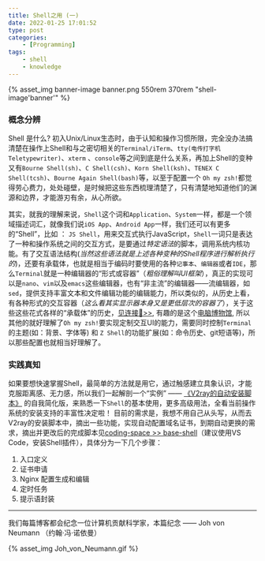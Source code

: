 ```yaml
---
title: Shell之用 (一)
date: 2022-01-25 17:01:52
type: post
categories:
    - [Programming]
tags:
    - shell
    - knowledge
---
```

{% asset_img banner-image banner.png 550rem 370rem "shell-image'banner'" %}
### 概念分辨
Shell 是什么? 初入Unix/Linux生态时，由于认知和操作习惯所限，完全没办法搞清楚在操作上Shell和与之密切相关的`Terminal/iTerm`、`tty(电传打字机Teletypewriter)`、`xterm` 、`console`等之间到底是什么关系，再加上Shell的变种又有`Bourne Shell(sh)`、`C Shell(csh)`、`Korn Shell(ksh)`、`TENEX C Shell(tcsh)`、`Bourne Again Shell(bash)`等，以至于配置一个 `Oh my zsh!`都觉得劳心费力，处处碰壁，是时候把这些东西梳理清楚了，只有清楚地知道他们的渊源和边界，才能游刃有余，从心所欲。
<!-- more -->
其实，就我的理解来说，`Shell`这个词和`Application`、`System`一样，都是一个领域描述词汇，就像我们说`iOS App`、`Android App`一样，我们还可以有更多的“Shell”，比如 ： `JS Shell`，用来交互式执行JavaScript，`Shell`一词只是表达了一种和操作系统之间的交互方式，是要通过*特定语法*的脚本，调用系统内核功能。有了交互语法结构(*当然这些语法就是上述各种变种的Shell程序进行解析执行的*)，还要有承载体，也就是相当于编码时要使用的各种`记事本`、`编辑器`或者`IDE`，那么`Terminal`就是一种编辑器的“形式或容器”（*粗俗理解叫UI框架*），真正的实现可以是`nano`、`vim`以及`emacs`这些编辑器，也有“非主流”的编辑器——流编辑器，如`sed`，提供支持丰富文本和文件编辑功能的编辑能力，所以类似的，从历史上看，有各种形式的交互容器（*这么看其实显示器本身又是更低层次的容器了*），关于这些这些花式各样的“承载体”的历史，[见连接🔗>>](https://www.zhihu.com/question/21711307), 有趣的是这个[电脑博物馆](https://www.compumuseum.com/), 所以其他的就好理解了`Oh my zsh!`要实现定制交互UI的能力，需要同时控制`Terminal`的主题(如：背景、字体等) 和 `Z Shell`的功能扩展(如：命令历史、git短语等)，所以那些配置也就相当好理解了。
### 实践真知
如果要想快速掌握Shell，最简单的方法就是用它，通过触感建立具象认识，才能克服距离感、无力感，所以我们一起解剖一个“实例” —— [《V2ray的自动安装脚本》](https://raw.githubusercontent.com/wulabing/V2Ray_ws-tls_bash_onekey/master/install.sh) 的自我简化版，来熟悉一下`Shell`的基本使用，更多高级用法，全看当前操作系统的安装支持的丰富性决定啦！
目前的需求是，我想不用自己从头写，从而去V2ray的安装脚本中，摘出一些功能，实现自动配置域名证书，到期自动更换的需求，摘出并更改后的完成脚本见[coding-space >> base-shell](https://github.com/we-run/coding-space/blob/master/base-shell/ssl_cert_admin.sh)（建议使用VS Code，安装Shell插件），具体分为一下几个步骤：
1. 入口定义
2. 证书申请
3. Nginx 配置生成和编辑
4. 定时任务
5. 提示语封装

---
我们每篇博客都会纪念一位计算机贡献科学家，本篇纪念 —— Joh von Neumann （约翰·冯·诺依曼）
<!-- {% asset_link Joh_von_Neumann.gif %} -->
{% asset_img Joh_von_Neumann.gif %}
